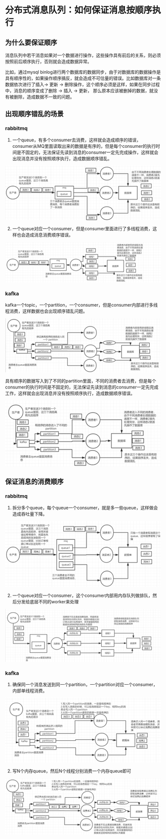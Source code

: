 # 分布式消息队列：如何保证消息按顺序执行

## 为什么要保证顺序

消息队列中若干消息如果对一个数据进行操作，这些操作具有前后的关系，则必须按照前后顺序执行，否则就会造成数据异常。

比如，通过mysql binlog进行两个数据库的数据同步，由于对数据库的数据操作是具有顺序性的，如果操作顺序搞反，就会造成不可估量的错误。比如数据库对一条数据依次进行了插入-> 更新 -> 删除操作，这个顺序必须是这样，如果在同步过程中，消息的顺序变成了删除 -> 插入 -> 更新， 那么原本应该被删掉的数据，就没有被删除，造成数据不一致的问题。

## 出现顺序错乱的场景

### rabbitmq

1. 一个queue，有多个consumer去消费，这样就会造成顺序的错误，consumer从MQ里面读取出来的数据是有序的，但是每个consumer的执行时间是不固定的，无法保证先读到消息的consumer一定先完成操作，这样就会出现消息并没有按照顺序执行，造成数据顺序错乱。

![](../assets/ab46912cdfc280d4153a12cbe4187408_1.png)

2. 一个queue对应一个consumer，但是consumer里面进行了多线程消费，这样也会造成消息消费顺序错误。

![](../assets/ab46912cdfc280d4153a12cbe4187408_2.png)

### kafka

kafka一个topic，一个partition，一个consumer，但是consumer内部进行多线程消费，这样数据也会出现顺序错乱问题。

![](../assets/ab46912cdfc280d4153a12cbe4187408_3.png)

具有顺序的数据写入到了不同的partition里面，不同的消费者去消费，但是每个consumer的执行时间是不固定的，无法保证先读到消息的consumer一定先完成工作，这样就会出现消息并没有按照顺序执行，造成数据顺序错误。

![](../assets/ab46912cdfc280d4153a12cbe4187408_4.png)

## 保证消息的消费顺序

### rabbitmq

1. 拆分多个queue，每个queue一个consumer，就是多一些queue，这样做会造成吞吐量下降。

![](../assets/ab46912cdfc280d4153a12cbe4187408_5.png)

2. 一个queue对应一个consumer，这个consumer内部用内存队列做排队，然后分发给底层不同的worker来处理

![](../assets/ab46912cdfc280d4153a12cbe4187408_6.png)

### kafka

1. 确保同一个消息发送到同一个partition，一个partition对应一个consumer，内部单线程消费。

![](../assets/ab46912cdfc280d4153a12cbe4187408_7.png)

2. 写N个内存queue，然后N个线程分别消费一个内存queue即可

![](../assets/ab46912cdfc280d4153a12cbe4187408_8.png)



